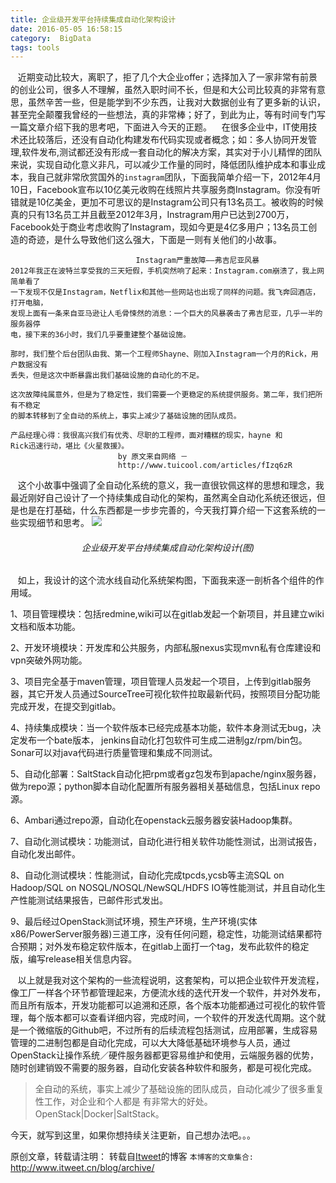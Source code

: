 ```yaml
---
title: 企业级开发平台持续集成自动化架构设计
date: 2016-05-05 16:58:15
category:  BigData
tags: tools
---
```

&nbsp;&nbsp; 近期变动比较大，离职了，拒了几个大企业offer；选择加入了一家非常有前景的创业公司，很多人不理解，虽然入职时间不长，但是和大公司比较真的非常有意思，虽然辛苦一些，但是能学到不少东西，让我对大数据创业有了更多新的认识，甚至完全颠覆我曾经的一些想法，真的非常棒；好了，到此为止，等有时间专门写一篇文章介绍下我的思考吧，下面进入今天的正题。
&nbsp;&nbsp; 在很多企业中，IT使用技术还比较落后，还没有自动化构建发布代码实现或者概念；如：多人协同开发管理,软件发布,测试都还没有形成一套自动化的解决方案，其实对于小儿精悍的团队来说，实现自动化意义非凡，可以减少工作量的同时，降低团队维护成本和事业成本，我自己就非常欣赏国外的`instagram`团队，下面我简单介绍一下，2012年4月10日，Facebook宣布以10亿美元收购在线照片共享服务商Instagram。你没有听错就是10亿美金，更加不可思议的是Instagram公司只有13名员工。被收购的时候真的只有13名员工并且截至2012年3月，Instragram用户已达到2700万，Facebook处于商业考虑收购了Instagram，现如今更是4亿多用户；13名员工创造的奇迹，是什么导致他们这么强大，下面是一则有关他们的小故事。
```
                            Instagram严重故障——弗吉尼亚风暴
2012年我正在波特兰享受我的三天短假，手机突然响了起来：Instagram.com崩溃了，我上网简单看了
一下发现不仅是Instagram，Netflix和其他一些网站也出现了同样的问题。我飞奔回酒店，打开电脑，
发现上面有一条来自亚马逊让人毛骨悚然的消息：一个巨大的风暴袭击了弗吉尼亚，几乎一半的服务器停
电，接下来的36小时，我们几乎要重建整个基础设施。

那时，我们整个后台团队由我、第一个工程师Shayne、刚加入Instagram一个月的Rick，用户数据没有
丢失，但是这次中断暴露出我们基础设施的自动化的不足。

这次故障纯属意外，但是为了稳定性，我们需要一个更稳定的系统提供服务。第二年，我们把所有不稳定
的脚本转移到了全自动的系统上，事实上减少了基础设施的团队成员。

产品经理心得：我很高兴我们有优秀、尽职的工程师，面对糟糕的现实，hayne 和 
Rick迅速行动，堪比《火星救援》。
                        by 原文来自网络 － 
                        http://www.tuicool.com/articles/fIzq6zR
```

&nbsp;&nbsp; 这个小故事中强调了全自动化系统的意义，我一直很钦佩这样的思想和理念，我最近刚好自己设计了一个持续集成自动化的架构，虽然离全自动化系统还很远，但是也是在打基础，什么东西都是一步步完善的，今天我打算介绍一下这套系统的一些实现细节和思考。
![](https://www.itweet.cn/screenshots/Automatic-System.png)
<h6 align = "center">企业级开发平台持续集成自动化架构设计(图)</h6>
&nbsp;&nbsp; 如上，我设计的这个流水线自动化系统架构图，下面我来逐一剖析各个组件的作用域。

1、项目管理模块：包括redmine,wiki可以在gitlab发起一个新项目，并且建立wiki文档和版本功能。

2、开发环境模块：开发库和公共服务，内部私服nexus实现mvn私有仓库建设和vpn突破外网功能。

3、项目完全基于maven管理，项目管理人员发起一个项目，上传到gitlab服务器，其它开发人员通过SourceTree可视化软件拉取最新代码，按照项目分配功能完成开发，在提交到gitlab。

4、持续集成模块：当一个软件版本已经完成基本功能，软件本身测试无bug，决定发布一个bate版本，
jenkins自动化打包软件可生成二进制gz/rpm/bin包。Sonar可以对java代码进行质量管理和集成不同测试。

5、自动化部署：SaltStack自动化把rpm或者gz包发布到apache/nginx服务器，做为repo源；python脚本自动化配置所有服务器相关基础信息，包括Linux repo源。

6、Ambari通过repo源，自动化在openstack云服务器安装Hadoop集群。

7、自动化测试模块：功能测试，自动化进行相关软件功能性测试，出测试报告，自动化发出邮件。

8、自动化测试模块：性能测试，自动化完成tpcds,ycsb等主流SQL on Hadoop/SQL on NOSQL/NOSQL/NewSQL/HDFS IO等性能测试，并且自动化生产性能测试结果报告，已邮件形式发出。

9、最后经过OpenStack测试环境，预生产环境，生产环境(实体x86/PowerServer服务器)三道工序，没有任何问题，稳定性，功能测试结果都符合预期；对外发布稳定软件版本，在gitlab上面打一个tag，发布此软件的稳定版，编写release相关信息内容。

&nbsp;&nbsp; 以上就是我对这个架构的一些流程说明，这套架构，可以把企业软件开发流程，像工厂一样各个环节都管理起来，方便流水线的迭代开发一个软件，并对外发布，而且所有版本，开发功能都可以追溯和还原，各个版本功能都通过可视化的软件管理，每个版本都可以查看详细内容，完成时间，一个软件的开发迭代周期。这个就是一个微缩版的Github吧，不过所有的后续流程包括测试，应用部署，生成容易管理的二进制包都是自动化完成，可以大大降低基础环境参与人员，通过OpenStack让操作系统／硬件服务器都更容易维护和使用，云端服务器的优势，随时创建销毁不需要的服务器，自动化安装各种软件和服务，都是可视化完成。

> 全自动的系统，事实上减少了基础设施的团队成员，自动化减少了很多重复性工作，对企业和个人都是
> 有非常大的好处。OpenStack|Docker|SaltStack。

今天，就写到这里，如果你想持续关注更新，自己想办法吧。。。

原创文章，转载请注明： 转载自[Itweet](http://www.itweet.cn)的博客
`本博客的文章集合:` http://www.itweet.cn/blog/archive/
